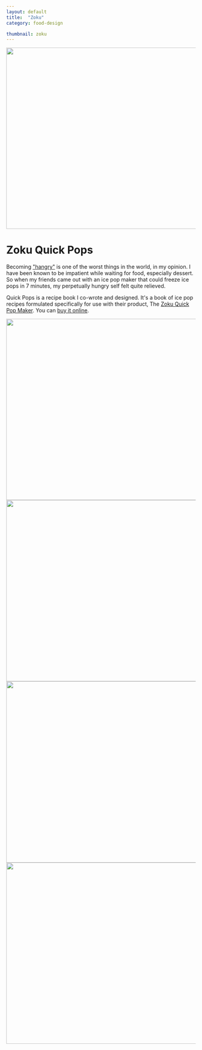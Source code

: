 ```yaml
---
layout: default
title:  "Zoku"
category: food-design

thumbnail: zoku
---
```


<img src="{{ site.baseurl}}/images/zoku_01.jpg" width="790" height="482">

# Zoku Quick Pops

Becoming ["hangry"](http://www.urbandictionary.com/define.php?term=hangry) is one of the worst things in the world, in my opinion. I have been known to be impatient while waiting for food, especially dessert. So when my friends came out with an ice pop maker that could freeze ice pops in 7 minutes, my perpetually hungry self felt quite relieved.

Quick Pops is a recipe book I co-wrote and designed. It's a book of ice pop recipes formulated specifically for use with their product, The [Zoku Quick Pop Maker](http://www.zokuhome.com/pages/products-quickpop-maker). You can [buy it online](http://www.zokuhome.com/pages/zoku-quick-pops-recipe-book).

<img src="{{ site.baseurl}}/images/zoku_02.jpg" width="790" height="482">

<img src="{{ site.baseurl}}/images/zoku_03.jpg" width="790" height="482">

<img src="{{ site.baseurl}}/images/zoku_04.jpg" width="790" height="482">

<img src="{{ site.baseurl}}/images/zoku_05.jpg" width="790" height="482">
